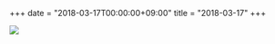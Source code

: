 +++
date = "2018-03-17T00:00:00+09:00"
title = "2018-03-17"
+++

<img class="img-fluid" src="/2018-03-17.jpg" />
